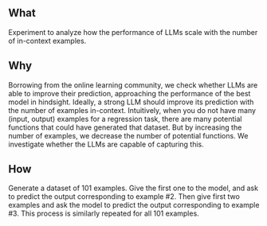 ## What
Experiment to analyze how the performance of LLMs scale with the number of in-context examples.

## Why
Borrowing from the online learning community, we check whether LLMs are able to improve their prediction, approaching the performance of the best model in hindsight. Ideally, a strong LLM should improve its prediction with the number of examples in-context. Intuitively, when you do not have many (input, output) examples for a regression task, there are many potential functions that could have generated that dataset. But by increasing the number of examples, we decrease the number of potential functions. We investigate whether the LLMs are capable of capturing this.

## How
Generate a dataset of 101 examples. Give the first one to the model, and ask to predict the output corresponding to example #2. Then give first two examples and ask the model to predict the output corresponding to example #3. This process is similarly repeated for all 101 examples.
